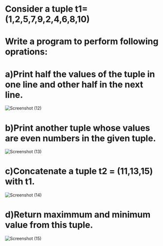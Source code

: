 # Consider a tuple t1=(1,2,5,7,9,2,4,6,8,10)
# Write a program to perform following oprations:
# a)Print half the values of the tuple in one line and other half in the next line.



![Screenshot (12)](https://github.com/user-attachments/assets/0a11d248-8965-405a-a5e5-15029a3c18d8)
# b)Print another tuple whose values are even numbers in the given tuple.


![Screenshot (13)](https://github.com/user-attachments/assets/a2c2a2f9-1b70-49a8-a51a-f2aa9fd76283)

# c)Concatenate a tuple t2 = (11,13,15) with t1.

![Screenshot (14)](https://github.com/user-attachments/assets/12ea5d12-2c50-4269-8c30-e6e1b59f04ee)

# d)Return maximmum and minimum value from this tuple.

![Screenshot (15)](https://github.com/user-attachments/assets/e279a9d4-6f2a-4db7-924f-3f081cd39f08)


